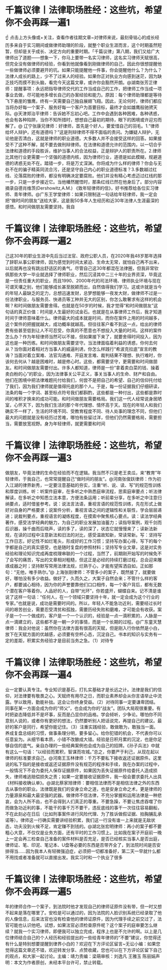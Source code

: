 # 千篇议律丨法律职场胜经：这些坑，希望你不会再踩一遍1

☝ 点击上方头像或+关注，查看作者往期文章~对律师来说，最刻骨铭心的成长经历多来自于实习期间或做律师助理的阶段，就整个职业生涯而言，这个时期虽然短暂，但却是关乎成长、决定方向的重要时期。「千篇议律」第八期，我们又给广大律师出了道题——想象一下，你马上要带一名实习律师，这名实习律师天赋很高，但完全没有做律师的经验，你看到他就像看到刚做律师的自己，因此你很想提醒他一些做律师必须要避开的坑。如果只能提醒他一件事，你会提醒他什么？为什么？法律人成长的路上，少不了过来人的经验。如果你正对执业方向感到迷茫，因为缺乏技巧而摸不到头脑，看完今天这篇文章，或许你会豁然开朗。@湖南张芳芷律师：提醒事项：永远把指导律师交代的工作当成自己的工作，把律师工作当成一项事业去做，尽可能地多增长自己的办案经验和能力。原因：每个律师助理都是等待飞下悬崖的雏鹰，终有一天需要自己独自展翅飞翔。因此，无论何时，律师们都应当将办好每一个案子、服务好每一个客户为首要目标，最终才会如雄鹰般驰骋天际。@天津郑治平律师：告诉她不忘初心吧。工作中会遇到各种困难，各种诱惑，也会有各种陷阱，当你不知所措时，想想自己最初的期待，眼下的困境或许迎刃而解了。@ 辽宁张康兄律师：好律师，首先是个好人，要爱惜自己的羽毛。1.“律师给坏人辩护，还有道德吗？”这是刑辩律师不得不面临的责问。为嫌疑人辩护，无论他是否清白，这就是律师的职业道德。大多数人并不会接受这样的回答。如果接受不了这种不解，就不要去做刑辩律师。在法律和道德允许的范围内，以一切合乎法律和道德的手段胜诉，维护当事人的合法权益，正是辩护人的职责所在。2.律师比其他行业更需要一个坚强的道德内核，因为律师行业，道德是如此模糊，规避道德的诱惑无处不在。踏错一步，将是万丈深渊。你将成为什么样的律师？你会与无处不在的骗子精英同流合污，还是坚守自己内心的职业道德标准？3.多数越过红线、沦落腐败的律师，都没有明确决定要腐败。他们并没有精心考虑迈过红线的那一步，只是一步步接近它。当他幡然醒悟时，那条红线已然在他身后了。部分内容摘录自德肖维茨(Dershowitz,A.M.) 《致年轻律师的信》，好书推荐给各位实习律师、青年律师。@广东王学堂律师：如果只限制送一句话给年轻律师，我一定会把“做时间的朋友”送给大家，这是我50多年人生经历和近30年法律人生涯最深的感悟。和时间做朋友需要坚持。我自

# 千篇议律丨法律职场胜经：这些坑，希望你不会再踩一遍2

己这30年的职业生涯中先后当过法官、政府公职人员，在2020年我48岁那年选择了辞职从事公职律师，因为感觉到时间太紧迫、生命太无常，就怕自己再不出来，以后就再也没有跳出舒适区的勇气。尽管自己这30年都混在法律圈，但我非常钦佩那些大学一毕业就选择了律师职业，然后沉浸其中二三十年的业界资深，毕竟这是一份责任重大的职业，而且1990、2000年代的司法环境、律师执业环境与现在可谓天壤之别，他们能够成长甚至脱颖而出，自然值得我们学习。这或许就是当今的年轻人最缺乏的定力，总想迅速发财，总梦想能够一夜发大财，做律师不过是一份法律职业，与服务员、快递员等工种并无大的区别，你怎么敢奢求有这样的机会啊？和时间做朋友需要舍得。也就是在50岁的时候，我才觉得“和时间做朋友”这句话的真正价值：时间是人生最好的试金石。也就是在从事律师工作后，我才知道时间于律师意味着什么。律师最大的成本就是时间，而你在案件上用的时间越多，这个案件的把握就越大，成功概率就越高。但往往客户看不到这一点，给出的律师费有些甚至低到让人不可忍受，你真的不愿意也不想投入大量的时间。这样的案件怎么办？作为年轻律师当然可以不接，但如果接下来了，就要舍得时间投入，因为这也是一种历练。和时间做朋友需要坚守。当法律面临着利益的诱惑，你何去何从？当你面对着相对方当事人的威逼利诱，你怎么样践行“希波克拉底”宣言的教诲？当面对着立案难、法官沟通难、开庭发言难、裁判结果不理想、执行难时，你该何去何从？越是困难时，越是修心时。这些，都需要坚守，更需要和时间做朋友。和时间做朋友需要付出。许多人都知道，律师是一份“拿着卖白菜的钱、操着卖白粉的心”的职业，因为法律事关公平正义，事关当事人的生命、财产和自由。他们在困境中把法律难题托付给我们，何尝不是把自己的希望、自己的信仰托付给了我们，因为我们律师就是值得托底的那个人。于是，每一份证据我们仔细研读，法条的每一个字词、甚至标点符号我们都斟酌，这些都是一种付出，这些都是靠时间的堆积才换来的成功可能。和时间做朋友需要格局。我们这一代人经常说身居陋室，心怀天下，因为我们生活的那个年代理想、情怀高于天。现在的年轻人和我们确实不一样了，生活的环境不同、受教育程度不同、待人处事的理念不同，但他们最大的问题就是没有经历过苦难，哪怕有些留过洋，但他们仍然需要格局，需要担当，需要放宽视野。身为年轻律师，就更需要和时间

# 千篇议律丨法律职场胜经：这些坑，希望你不会再踩一遍3

做朋友，毕竟法律的生命在经验而不在逻辑。我当然不只是老王卖瓜，来“教育”年轻律师，于我自己，也常常提醒自己“做时间的朋友”。@河南张俊跃律师：作为初入江湖的律界新秀，一定要注意基础的夯实，注重“听、说、读、写”的规范性训练和厚度训练。听：听案件庭审，在多听之中熟悉庭审流程，思索庭审要点；听法律解读，在多听之中知悉立法本意，方便法条运用；听前辈分享，在多听之中注意归纳要点，适时借鉴参考。说：说法言法语，重视言语的规范性训练，先在形式上做好对自身的严格要求；说案件分析，重视言语之间的逻辑性和关联性，学会层层递进；说裁判要点，重视语言的凝练程度，在摸索中聚焦核心要点。读：读法学经典著作，感受法学经典的魅力，为自己的职业发展加油蓄力；读指导案例，观千剑而后识器，操千曲而后晓声，读的多了，读的深了，状态它就慢慢来了；读新法新规，在读的过程中注意新法和旧法的对比，感受温故知新，常读常新。写：坚持写工作日志，好记性不如烂笔头，形成好的工作习惯；坚持写办案心得，写下的每个字都是自己的真实感受，也是随时复盘的参照材料；坚持写专业文章，这是对实务经验和理论知识完成再度梳理串联的一个过程，当然了，前期刚开始写的时候免不了会写的痛苦，写出的文章相对粗糙，但这正是必经的持续打磨过程，总会迎来雕琢成器之时；坚持默写常用法律法规，烂熟于心，才能有望挥洒自如，正如那句：“无他，唯手熟尔。”@ 上海张刚律师：不管多小的案子，既然接了，就要做好，哪怕没有多少收益。做好了，久而久之，大案子自然会来；不管什么样的客户，都要诚心相待，因为你的声誉要靠他们口口相传，每一个客户背后，都有无数个潜在客户等着你。人品好的人，自带“光环”，你若盛开，蝴蝶自来。记不清是谁说了这样一句话：“任何人，在一个领域只要坚持十年，就一定会成为这个行业的专家。”也就是说，成功是需要时间的。所以，年轻人不能急功近利，需要经过长时间的艰苦创业，需要忍受清贫和孤独，需要历经失败和磨难，才可能会有收获。案子是一个一个做成的，客户是一个一个认识的，经验是一点一滴积累的，人脉是一点一滴建立的，这些都不是一朝一夕的事情，而是一个长期的过程。@广东童天慧律师：我会对他说：虽然你在法律方面有很高的天赋，但是刚入行你依然是小白，放下在天赋方面的优越感，必须要有空杯心态，沉淀自己。书本的知识与实务有一定的差距，积累实务经验才是目前当务之急。（1）对待专

# 千篇议律丨法律职场胜经：这些坑，希望你不会再踩一遍4

业一定要认真专注。专业知识是基石，打扎实基础才是长远之计。法律是我们的信仰，对法律要有敬畏之心。天赋终有用尽之日，而职业素养却会从你言语举止中流露。学以致用，勤能补拙。这会让你终身受益。（2）对待同事一定要谦卑团结。同事在某一方面会成为你的“师父”，也会成为你的“战友”。团队大局观很重要。有时把姿态降低并不是坏事，反而是凸显你的品格。学会倾听，少争论。哪怕你不同意别人说的，或者你有更好的想法，仍然要听别人把话说完，再提自己的建议。最好的客户是同行，希望你能记住。（3）注重实践经验，敢做敢为，敢独当一面。养成复盘总结的习惯，做事条理分明，要多留心。给你犯错的机会，不代表你可以任意妄为。从细节看本质，小错不改酿成大错。经验是日积月累的沉淀，也是你足够自信的底气。亲自办理的一些经典案例也会成为自己的招牌。《孙子兵法》中就有这么一句话：“以经验而累积，智谋而攻城。”总之，你要严于利己，从现在起以律师的标准要求自己。@河南王玉林律师：千万不要私下接收返还证据原件。这里说的私下指的是接收或返还证据原件没有规范的程序和手续，我在办案的过程中，一般情况下不会为委托人保存证据原件，如果因为丢失证据原件给委托人造成损失，律师难逃赔偿损失之责；如果一定要接收证据原件，我一般会要求委托人出具《材料接收确认单》。@湖北蔡家旭律师：要相信法律而不是相信法律之外的东西去从事你的职业。法律既是我们的安身立命之道，也是安身立命之术，更是律师的力量源泉和最大最坚强的武器。做律师不信法律，不充分掌握和运用法律是一种悲哀，会为人所不齿，也不会得到人们真正的尊重。不要急躁，不要让焦虑吞噬了你而做急功近利的事，不能干的事千万不要干，违反底线的事干一次往往容易翻船，不在此刻必在日后（比如刑事案件进行风险代理、为了胜诉做假证据、拍胸脯乱承诺等）。律师这一行确实需要讲经验积累，我们这一行没有谁一上来就是无敌状态，功夫没到火候不足，肯定赚不到钱的。@湖北张宏明律师：再小的案子都不要粗心大意，不仅仅是业务方面，还有平时的工作习惯上。比如我在案子开庭前一晚上一定会再三检查自己准备的案件材料是否充足，是否已经核实当事人是否出庭，律师证、笔、印泥、笔记本、U盘等必要的东西是否带齐全了，到法院时间是否安排得当……因为我本人有轻微强迫症，必须把一切都准备好，第二天一早就什么都不用找或者准备就可以直接出发。我实习时和一个执业了很多

# 千篇议律丨法律职场胜经：这些坑，希望你不会再踩一遍5

年的律师合作一个案子，到法院时他才发现自己的律师证原件没有带，但一时又想不起来是落在哪里了。安检是可以通过的，因为法院的人脸识别系统已经录取了他的人像信息，后来法官也没有检查他的律师证原件，因为代理手续之前交过了，法官可能也认识他吧。试想，如果法官必须检查原件呢？这个案子的庭审要怎么继续？就我一个实习律师，即便我可以独立完成，程序上也是不允许的啊。以上是几位律师结合自己的个人经历和经验提出的一些给青年律师的“不要”建议，你觉得还有什么是特别想要提醒到律界小白的？欢迎在下方评论区留言~无讼小编：如果您觉得这篇文章还不错，欢迎转发分享、点赞收藏，您也可以在下方评论区留下自己的观点，和大家一起讨论。主编：靖力责编：梁萌审核：刘逸凡 王雅玉 陈丽娟声明：本文为作者原创，未经本平台许可，禁止转载。

